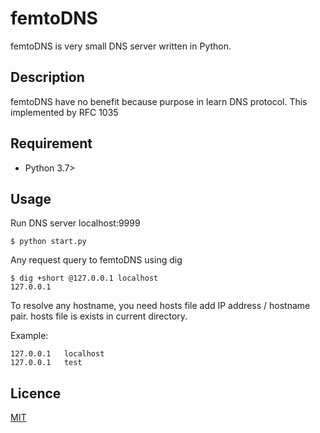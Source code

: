 femtoDNS
==
femtoDNS is very small DNS server written in Python.

## Description
femtoDNS have no benefit because purpose in learn DNS protocol.
This implemented by RFC 1035

## Requirement
 - Python 3.7>

## Usage
Run DNS server localhost:9999
```
$ python start.py
```

Any request query to femtoDNS using dig
```
$ dig +short @127.0.0.1 localhost
127.0.0.1
```

To resolve any hostname, you need hosts file add IP address / hostname pair.
hosts file is exists in current directory.

Example: 
```
127.0.0.1	localhost
127.0.0.1	test
```

## Licence
[MIT](https://github.com/hirokikana/femtoDNS/blob/master/LICENSE)
